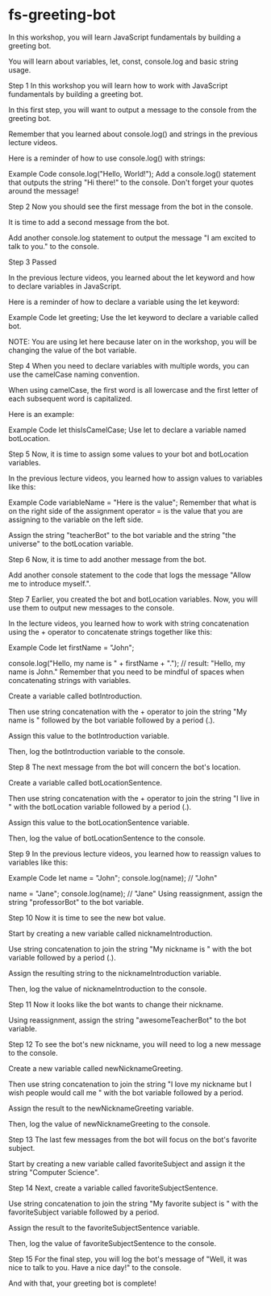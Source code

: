 # fs-greeting-bot

In this workshop, you will learn JavaScript fundamentals by building a greeting bot.

You will learn about variables, let, const, console.log and basic string usage.

Step 1
In this workshop you will learn how to work with JavaScript fundamentals by building a greeting bot.

In this first step, you will want to output a message to the console from the greeting bot.

Remember that you learned about console.log() and strings in the previous lecture videos.

Here is a reminder of how to use console.log() with strings:

Example Code
console.log("Hello, World!");
Add a console.log() statement that outputs the string "Hi there!" to the console. Don't forget your quotes around the message!

Step 2
Now you should see the first message from the bot in the console.

It is time to add a second message from the bot.

Add another console.log statement to output the message "I am excited to talk to you." to the console.

Step 3 Passed

In the previous lecture videos, you learned about the let keyword and how to declare variables in JavaScript.

Here is a reminder of how to declare a variable using the let keyword:

Example Code
let greeting;
Use the let keyword to declare a variable called bot.

NOTE: You are using let here because later on in the workshop, you will be changing the value of the bot variable.

Step 4
When you need to declare variables with multiple words, you can use the camelCase naming convention.

When using camelCase, the first word is all lowercase and the first letter of each subsequent word is capitalized.

Here is an example:

Example Code
let thisIsCamelCase;
Use let to declare a variable named botLocation.

Step 5
Now, it is time to assign some values to your bot and botLocation variables.

In the previous lecture videos, you learned how to assign values to variables like this:

Example Code
variableName = "Here is the value";
Remember that what is on the right side of the assignment operator = is the value that you are assigning to the variable on the left side.

Assign the string "teacherBot" to the bot variable and the string "the universe" to the botLocation variable.

Step 6
Now, it is time to add another message from the bot.

Add another console statement to the code that logs the message "Allow me to introduce myself.".

Step 7
Earlier, you created the bot and botLocation variables. Now, you will use them to output new messages to the console.

In the lecture videos, you learned how to work with string concatenation using the + operator to concatenate strings together like this:

Example Code
let firstName = "John";

console.log("Hello, my name is " + firstName + ".");
// result: "Hello, my name is John."
Remember that you need to be mindful of spaces when concatenating strings with variables.

Create a variable called botIntroduction.

Then use string concatenation with the + operator to join the string "My name is " followed by the bot variable followed by a period (.).

Assign this value to the botIntroduction variable.

Then, log the botIntroduction variable to the console.

Step 8
The next message from the bot will concern the bot's location.

Create a variable called botLocationSentence.

Then use string concatenation with the + operator to join the string "I live in " with the botLocation variable followed by a period (.).

Assign this value to the botLocationSentence variable.

Then, log the value of botLocationSentence to the console.

Step 9
In the previous lecture videos, you learned how to reassign values to variables like this:

Example Code
let name = "John";
console.log(name); // "John"

name = "Jane";
console.log(name); // "Jane"
Using reassignment, assign the string "professorBot" to the bot variable.

Step 10
Now it is time to see the new bot value.

Start by creating a new variable called nicknameIntroduction.

Use string concatenation to join the string "My nickname is " with the bot variable followed by a period (.).

Assign the resulting string to the nicknameIntroduction variable.

Then, log the value of nicknameIntroduction to the console.

Step 11
Now it looks like the bot wants to change their nickname.

Using reassignment, assign the string "awesomeTeacherBot" to the bot variable.

Step 12
To see the bot's new nickname, you will need to log a new message to the console.

Create a new variable called newNicknameGreeting.

Then use string concatenation to join the string "I love my nickname but I wish people would call me " with the bot variable followed by a period.

Assign the result to the newNicknameGreeting variable.

Then, log the value of newNicknameGreeting to the console.

Step 13
The last few messages from the bot will focus on the bot's favorite subject.

Start by creating a new variable called favoriteSubject and assign it the string "Computer Science".

Step 14
Next, create a variable called favoriteSubjectSentence.

Use string concatenation to join the string "My favorite subject is " with the favoriteSubject variable followed by a period.

Assign the result to the favoriteSubjectSentence variable.

Then, log the value of favoriteSubjectSentence to the console.

Step 15
For the final step, you will log the bot's message of "Well, it was nice to talk to you. Have a nice day!" to the console.

And with that, your greeting bot is complete!